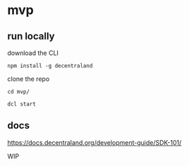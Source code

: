 # mvp

## run locally

download the CLI

`npm install -g decentraland`

clone the repo

`cd mvp/`

`dcl start`

## docs

https://docs.decentraland.org/development-guide/SDK-101/

WIP
